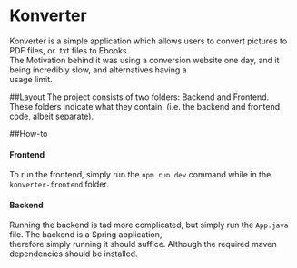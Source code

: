 # Konverter 
Konverter is a simple application which allows users to convert pictures to PDF files, or .txt files to Ebooks.
<br>
The Motivation behind it was using a conversion website one day, and it being incredibly slow, and alternatives having a<br/> usage limit.


##Layout
The project consists of two folders: Backend and Frontend.
<br>
These folders indicate what they contain. (i.e. the backend and frontend code, albeit separate).

##How-to
#### Frontend
To run the frontend, simply run the ``npm run dev`` command while in the `konverter-frontend` folder.

#### Backend
Running the backend is tad more complicated, but simply run the `App.java` file. The backend is a Spring application, </br>
therefore simply running it should suffice. Although the required maven dependencies should be installed.